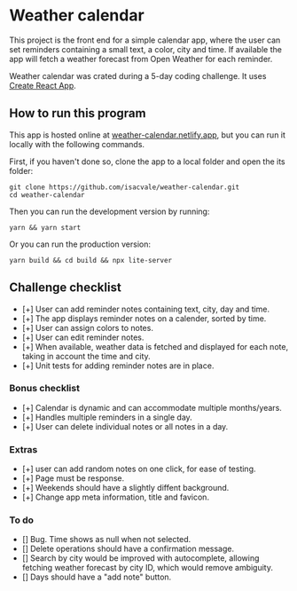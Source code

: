 # Weather calendar
This project is the front end for a simple calendar app, where the user can set reminders containing a small text, a color, city and time. If available the app will fetch a weather forecast from Open Weather for each reminder.

Weather calendar was crated during a 5-day coding challenge. It uses [Create React App](https://github.com/facebook/create-react-app).

## How to run this program
This app is hosted online at [weather-calendar.netlify.app](https://weather-calendar.netlify.app), but you can run it locally with the following commands.

First, if you haven't done so, clone the app to a local folder and open the its folder:
```
git clone https://github.com/isacvale/weather-calendar.git
cd weather-calendar
```
Then you can run the development version by running:
```
yarn && yarn start
```
Or you can run the production version:
```
yarn build && cd build && npx lite-server
```
## Challenge checklist
- [+] User can add reminder notes containing text, city, day and time.
- [+] The app displays reminder notes on a calender, sorted by time.
- [+] User can assign colors to notes.
- [+] User can edit reminder notes.
- [+] When available, weather data is fetched and displayed for each note, taking in account the time and city.
- [+] Unit tests for adding reminder notes are in place.

### Bonus checklist
- [+] Calendar is dynamic and can accommodate multiple months/years.
- [+] Handles multiple reminders in a single day.
- [+] User can delete individual notes or all notes in a day.

### Extras
- [+] user can add random notes on one click, for ease of testing.
- [+] Page must be response.
- [+] Weekends should have a slightly diffent background.
- [+] Change app meta information, title and favicon.

### To do
- [] Bug. Time shows as null when not selected.
- [] Delete operations should have a confirmation message.
- [] Search by city would be improved with autocomplete, allowing fetching weather forecast by city ID, which would remove ambiguity.
- [] Days should have a "add note" button.